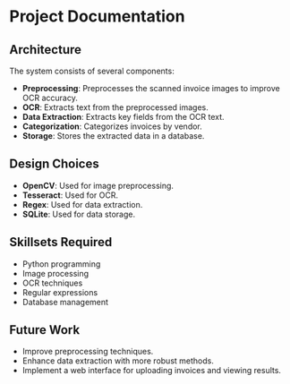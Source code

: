 # Project Documentation

## Architecture
The system consists of several components:
- **Preprocessing**: Preprocesses the scanned invoice images to improve OCR accuracy.
- **OCR**: Extracts text from the preprocessed images.
- **Data Extraction**: Extracts key fields from the OCR text.
- **Categorization**: Categorizes invoices by vendor.
- **Storage**: Stores the extracted data in a database.

## Design Choices
- **OpenCV**: Used for image preprocessing.
- **Tesseract**: Used for OCR.
- **Regex**: Used for data extraction.
- **SQLite**: Used for data storage.

## Skillsets Required
- Python programming
- Image processing
- OCR techniques
- Regular expressions
- Database management

## Future Work
- Improve preprocessing techniques.
- Enhance data extraction with more robust methods.
- Implement a web interface for uploading invoices and viewing results.